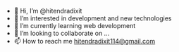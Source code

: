 - 👋 Hi, I’m @hitendradixit
- 👀 I’m interested in development and new technologies
- 🌱 I’m currently learning web development
- 💞️ I’m looking to collaborate on ...
- 📫 How to reach me hitendradixit114@gmail.com

<!---
hitendradixit/hitendradixit is a ✨ special ✨ repository because its `README.md` (this file) appears on your GitHub profile.
You can click the Preview link to take a look at your changes.
--->
